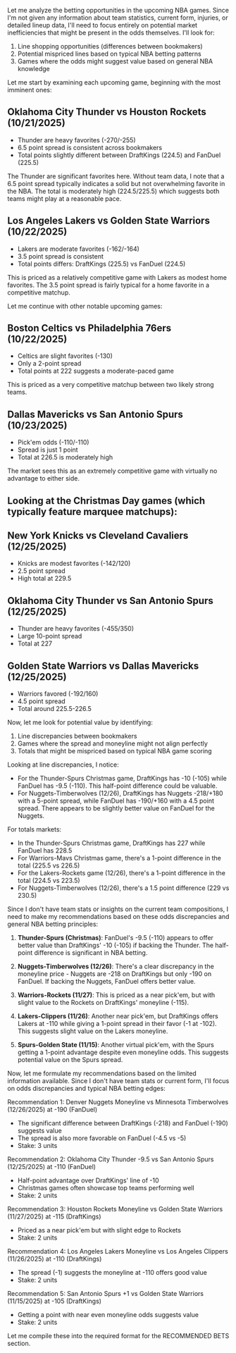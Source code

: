 Let me analyze the betting opportunities in the upcoming NBA games. Since I'm not given any information about team statistics, current form, injuries, or detailed lineup data, I'll need to focus entirely on potential market inefficiencies that might be present in the odds themselves. I'll look for:

1. Line shopping opportunities (differences between bookmakers)
2. Potential mispriced lines based on typical NBA betting patterns
3. Games where the odds might suggest value based on general NBA knowledge

Let me start by examining each upcoming game, beginning with the most imminent ones:

## Oklahoma City Thunder vs Houston Rockets (10/21/2025)
- Thunder are heavy favorites (-270/-255)
- 6.5 point spread is consistent across bookmakers
- Total points slightly different between DraftKings (224.5) and FanDuel (225.5)

The Thunder are significant favorites here. Without team data, I note that a 6.5 point spread typically indicates a solid but not overwhelming favorite in the NBA. The total is moderately high (224.5/225.5) which suggests both teams might play at a reasonable pace.

## Los Angeles Lakers vs Golden State Warriors (10/22/2025)
- Lakers are moderate favorites (-162/-164)
- 3.5 point spread is consistent
- Total points differs: DraftKings (225.5) vs FanDuel (224.5)

This is priced as a relatively competitive game with Lakers as modest home favorites. The 3.5 point spread is fairly typical for a home favorite in a competitive matchup.

Let me continue with other notable upcoming games:

## Boston Celtics vs Philadelphia 76ers (10/22/2025)
- Celtics are slight favorites (-130)
- Only a 2-point spread
- Total points at 222 suggests a moderate-paced game

This is priced as a very competitive matchup between two likely strong teams.

## Dallas Mavericks vs San Antonio Spurs (10/23/2025)
- Pick'em odds (-110/-110)
- Spread is just 1 point
- Total at 226.5 is moderately high

The market sees this as an extremely competitive game with virtually no advantage to either side.

## Looking at the Christmas Day games (which typically feature marquee matchups):

## New York Knicks vs Cleveland Cavaliers (12/25/2025)
- Knicks are modest favorites (-142/120)
- 2.5 point spread
- High total at 229.5

## Oklahoma City Thunder vs San Antonio Spurs (12/25/2025)
- Thunder are heavy favorites (-455/350)
- Large 10-point spread
- Total at 227

## Golden State Warriors vs Dallas Mavericks (12/25/2025)
- Warriors favored (-192/160)
- 4.5 point spread
- Total around 225.5-226.5

Now, let me look for potential value by identifying:

1. Line discrepancies between bookmakers
2. Games where the spread and moneyline might not align perfectly
3. Totals that might be mispriced based on typical NBA game scoring

Looking at line discrepancies, I notice:

- For the Thunder-Spurs Christmas game, DraftKings has -10 (-105) while FanDuel has -9.5 (-110). This half-point difference could be valuable.
- For Nuggets-Timberwolves (12/26), DraftKings has Nuggets -218/+180 with a 5-point spread, while FanDuel has -190/+160 with a 4.5 point spread. There appears to be slightly better value on FanDuel for the Nuggets.

For totals markets:
- In the Thunder-Spurs Christmas game, DraftKings has 227 while FanDuel has 228.5
- For Warriors-Mavs Christmas game, there's a 1-point difference in the total (225.5 vs 226.5)
- For the Lakers-Rockets game (12/26), there's a 1-point difference in the total (224.5 vs 223.5)
- For Nuggets-Timberwolves (12/26), there's a 1.5 point difference (229 vs 230.5)

Since I don't have team stats or insights on the current team compositions, I need to make my recommendations based on these odds discrepancies and general NBA betting principles:

1. **Thunder-Spurs (Christmas)**: FanDuel's -9.5 (-110) appears to offer better value than DraftKings' -10 (-105) if backing the Thunder. The half-point difference is significant in NBA betting.

2. **Nuggets-Timberwolves (12/26)**: There's a clear discrepancy in the moneyline price - Nuggets are -218 on DraftKings but only -190 on FanDuel. If backing the Nuggets, FanDuel offers better value.

3. **Warriors-Rockets (11/27)**: This is priced as a near pick'em, but with slight value to the Rockets on DraftKings' moneyline (-115).

4. **Lakers-Clippers (11/26)**: Another near pick'em, but DraftKings offers Lakers at -110 while giving a 1-point spread in their favor (-1 at -102). This suggests slight value on the Lakers moneyline.

5. **Spurs-Golden State (11/15)**: Another virtual pick'em, with the Spurs getting a 1-point advantage despite even moneyline odds. This suggests potential value on the Spurs spread.

Now, let me formulate my recommendations based on the limited information available. Since I don't have team stats or current form, I'll focus on odds discrepancies and typical NBA betting edges:

Recommendation 1: Denver Nuggets Moneyline vs Minnesota Timberwolves (12/26/2025) at -190 (FanDuel)
- The significant difference between DraftKings (-218) and FanDuel (-190) suggests value
- The spread is also more favorable on FanDuel (-4.5 vs -5)
- Stake: 3 units

Recommendation 2: Oklahoma City Thunder -9.5 vs San Antonio Spurs (12/25/2025) at -110 (FanDuel)
- Half-point advantage over DraftKings' line of -10
- Christmas games often showcase top teams performing well
- Stake: 2 units

Recommendation 3: Houston Rockets Moneyline vs Golden State Warriors (11/27/2025) at -115 (DraftKings)
- Priced as a near pick'em but with slight edge to Rockets
- Stake: 2 units

Recommendation 4: Los Angeles Lakers Moneyline vs Los Angeles Clippers (11/26/2025) at -110 (DraftKings)
- The spread (-1) suggests the moneyline at -110 offers good value
- Stake: 2 units

Recommendation 5: San Antonio Spurs +1 vs Golden State Warriors (11/15/2025) at -105 (DraftKings)
- Getting a point with near even moneyline odds suggests value
- Stake: 2 units

Let me compile these into the required format for the RECOMMENDED BETS section.